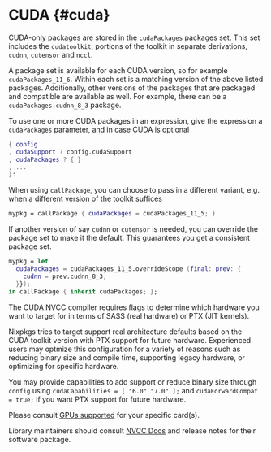 # CUDA {#cuda}

CUDA-only packages are stored in the `cudaPackages` packages set. This set
includes the `cudatoolkit`, portions of the toolkit in separate derivations,
`cudnn`, `cutensor` and `nccl`.

A package set is available for each CUDA version, so for example
`cudaPackages_11_6`. Within each set is a matching version of the above listed
packages. Additionally, other versions of the packages that are packaged and
compatible are available as well. For example, there can be a
`cudaPackages.cudnn_8_3` package.

To use one or more CUDA packages in an expression, give the expression a `cudaPackages` parameter, and in case CUDA is optional
```nix
{ config
, cudaSupport ? config.cudaSupport
, cudaPackages ? { }
, ...
}:
```

When using `callPackage`, you can choose to pass in a different variant, e.g.
when a different version of the toolkit suffices
```nix
mypkg = callPackage { cudaPackages = cudaPackages_11_5; }
```

If another version of say `cudnn` or `cutensor` is needed, you can override the
package set to make it the default. This guarantees you get a consistent package
set.
```nix
mypkg = let
  cudaPackages = cudaPackages_11_5.overrideScope (final: prev: {
    cudnn = prev.cudnn_8_3;
  }});
in callPackage { inherit cudaPackages; };
```

The CUDA NVCC compiler requires flags to determine which hardware you
want to target for in terms of SASS (real hardware) or PTX (JIT kernels).

Nixpkgs tries to target support real architecture defaults based on the
CUDA toolkit version with PTX support for future hardware.  Experienced
users may optmize this configuration for a variety of reasons such as
reducing binary size and compile time, supporting legacy hardware, or
optimizing for specific hardware.

You may provide capabilities to add support or reduce binary size through
`config` using `cudaCapabilities = [ "6.0" "7.0" ];` and
`cudaForwardCompat = true;` if you want PTX support for future hardware.

Please consult [GPUs supported](https://en.wikipedia.org/wiki/CUDA#GPUs_supported)
for your specific card(s).

Library maintainers should consult [NVCC Docs](https://docs.nvidia.com/cuda/cuda-compiler-driver-nvcc/)
and release notes for their software package.
